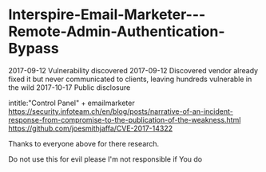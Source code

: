 # Interspire-Email-Marketer---Remote-Admin-Authentication-Bypass
2017-09-12 Vulnerability discovered 2017-09-12 Discovered vendor already fixed it but never communicated to clients, leaving hundreds vulnerable in the wild 2017-10-17 Public disclosure


intitle:"Control Panel" + emailmarketer
https://security.infoteam.ch/en/blog/posts/narrative-of-an-incident-response-from-compromise-to-the-publication-of-the-weakness.html
https://github.com/joesmithjaffa/CVE-2017-14322

Thanks to everyone above for there research.

Do not use this for evil please I'm not responsible if You do
